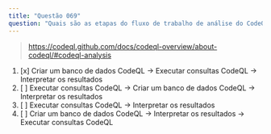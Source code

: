 ```yaml
---
title: "Questão 069"
question: "Quais são as etapas do fluxo de trabalho de análise do CodeQL?"
---
```



> https://codeql.github.com/docs/codeql-overview/about-codeql/#codeql-analysis
1. [x] Criar um banco de dados CodeQL -> Executar consultas CodeQL -> Interpretar os resultados
1. [ ] Executar consultas CodeQL -> Criar um banco de dados CodeQL -> Interpretar os resultados
1. [ ] Executar consultas CodeQL -> Interpretar os resultados
1. [ ] Criar um banco de dados CodeQL -> Interpretar os resultados -> Executar consultas CodeQL
